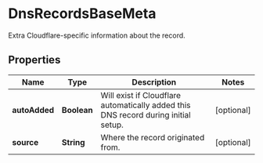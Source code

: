 

# DnsRecordsBaseMeta

Extra Cloudflare-specific information about the record.

## Properties

| Name | Type | Description | Notes |
|------------ | ------------- | ------------- | -------------|
|**autoAdded** | **Boolean** | Will exist if Cloudflare automatically added this DNS record during initial setup. |  [optional] |
|**source** | **String** | Where the record originated from. |  [optional] |



